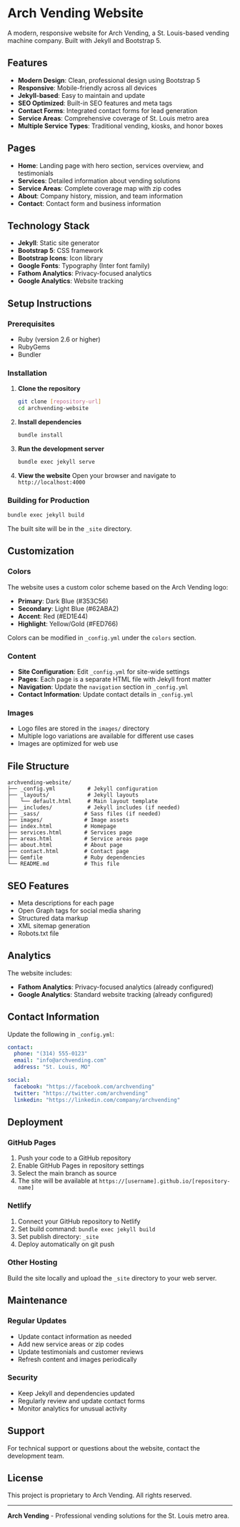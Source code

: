 # Arch Vending Website

A modern, responsive website for Arch Vending, a St. Louis-based vending machine company. Built with Jekyll and Bootstrap 5.

## Features

- **Modern Design**: Clean, professional design using Bootstrap 5
- **Responsive**: Mobile-friendly across all devices
- **Jekyll-based**: Easy to maintain and update
- **SEO Optimized**: Built-in SEO features and meta tags
- **Contact Forms**: Integrated contact forms for lead generation
- **Service Areas**: Comprehensive coverage of St. Louis metro area
- **Multiple Service Types**: Traditional vending, kiosks, and honor boxes

## Pages

- **Home**: Landing page with hero section, services overview, and testimonials
- **Services**: Detailed information about vending solutions
- **Service Areas**: Complete coverage map with zip codes
- **About**: Company history, mission, and team information
- **Contact**: Contact form and business information

## Technology Stack

- **Jekyll**: Static site generator
- **Bootstrap 5**: CSS framework
- **Bootstrap Icons**: Icon library
- **Google Fonts**: Typography (Inter font family)
- **Fathom Analytics**: Privacy-focused analytics
- **Google Analytics**: Website tracking

## Setup Instructions

### Prerequisites

- Ruby (version 2.6 or higher)
- RubyGems
- Bundler

### Installation

1. **Clone the repository**
   ```bash
   git clone [repository-url]
   cd archvending-website
   ```

2. **Install dependencies**
   ```bash
   bundle install
   ```

3. **Run the development server**
   ```bash
   bundle exec jekyll serve
   ```

4. **View the website**
   Open your browser and navigate to `http://localhost:4000`

### Building for Production

```bash
bundle exec jekyll build
```

The built site will be in the `_site` directory.

## Customization

### Colors

The website uses a custom color scheme based on the Arch Vending logo:

- **Primary**: Dark Blue (#353C56)
- **Secondary**: Light Blue (#62ABA2)
- **Accent**: Red (#ED1E44)
- **Highlight**: Yellow/Gold (#FED766)

Colors can be modified in `_config.yml` under the `colors` section.

### Content

- **Site Configuration**: Edit `_config.yml` for site-wide settings
- **Pages**: Each page is a separate HTML file with Jekyll front matter
- **Navigation**: Update the `navigation` section in `_config.yml`
- **Contact Information**: Update contact details in `_config.yml`

### Images

- Logo files are stored in the `images/` directory
- Multiple logo variations are available for different use cases
- Images are optimized for web use

## File Structure

```
archvending-website/
├── _config.yml          # Jekyll configuration
├── _layouts/            # Jekyll layouts
│   └── default.html     # Main layout template
├── _includes/           # Jekyll includes (if needed)
├── _sass/              # Sass files (if needed)
├── images/             # Image assets
├── index.html          # Homepage
├── services.html       # Services page
├── areas.html          # Service areas page
├── about.html          # About page
├── contact.html        # Contact page
├── Gemfile             # Ruby dependencies
└── README.md           # This file
```

## SEO Features

- Meta descriptions for each page
- Open Graph tags for social media sharing
- Structured data markup
- XML sitemap generation
- Robots.txt file

## Analytics

The website includes:

- **Fathom Analytics**: Privacy-focused analytics (already configured)
- **Google Analytics**: Standard website tracking (already configured)

## Contact Information

Update the following in `_config.yml`:

```yaml
contact:
  phone: "(314) 555-0123"
  email: "info@archvending.com"
  address: "St. Louis, MO"

social:
  facebook: "https://facebook.com/archvending"
  twitter: "https://twitter.com/archvending"
  linkedin: "https://linkedin.com/company/archvending"
```

## Deployment

### GitHub Pages

1. Push your code to a GitHub repository
2. Enable GitHub Pages in repository settings
3. Select the main branch as source
4. The site will be available at `https://[username].github.io/[repository-name]`

### Netlify

1. Connect your GitHub repository to Netlify
2. Set build command: `bundle exec jekyll build`
3. Set publish directory: `_site`
4. Deploy automatically on git push

### Other Hosting

Build the site locally and upload the `_site` directory to your web server.

## Maintenance

### Regular Updates

- Update contact information as needed
- Add new service areas or zip codes
- Update testimonials and customer reviews
- Refresh content and images periodically

### Security

- Keep Jekyll and dependencies updated
- Regularly review and update contact forms
- Monitor analytics for unusual activity

## Support

For technical support or questions about the website, contact the development team.

## License

This project is proprietary to Arch Vending. All rights reserved.

---

**Arch Vending** - Professional vending solutions for the St. Louis metro area.